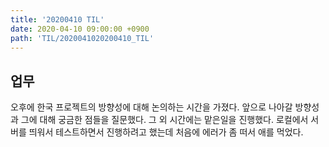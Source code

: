 ```yaml
---
title: '20200410 TIL'
date: 2020-04-10 09:00:00 +0900
path: 'TIL/2020041020200410_TIL'
---
```


## 업무

오후에 한국 프로젝트의 방향성에 대해 논의하는 시간을 가졌다. 앞으로 나아갈 방향성과 그에 대해 궁금한 점들을 질문했다. 그 외 시간에는 맡은일을 진행했다. 로컬에서 서버를 띄워서 테스트하면서 진행하려고 했는데 처음에 에러가 좀 떠서 애를 먹었다.
